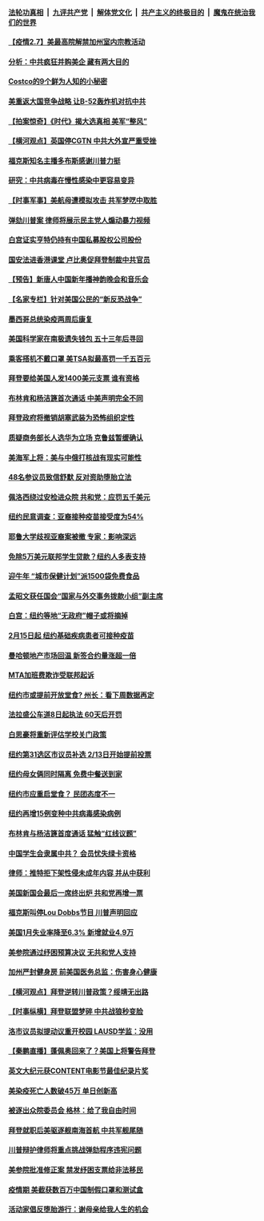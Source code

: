 

####  [法轮功真相](../../../../basic/blob/master/README.md?t=02072001) &nbsp;|&nbsp; [九评共产党](../../../../9ping.md/blob/master/README.md?t=02072001) &nbsp;|&nbsp; [解体党文化](../../../../jtdwh.md/blob/master/README.md?t=02072001)  &nbsp;|&nbsp; [共产主义的终极目的](../../../../gczydzjmd.md/blob/master/README.md?t=02072001) &nbsp;|&nbsp; [魔鬼在统治我们的世界](../../../../mgztzwmdsj.md/blob/master/README.md?t=02072001) 

#### [【疫情2.7】美最高院解禁加州室内宗教活动](../pages/nsc412/n12738570.md?t=02072001) 

#### [分析：中共疯狂并购美企 藏有两大目的](../pages/nsc412/n12729410.md?t=02072001) 

#### [Costco的9个鲜为人知的小秘密](../pages/nsc412/n12737653.md?t=02072001) 

#### [美重返大国竞争战略 让B-52轰炸机对抗中共](../pages/nsc412/n12723448.md?t=02072001) 

#### [【拍案惊奇】《时代》揭大选真相 美军“整风”](../pages/nsc412/n12738087.md?t=02072001) 

#### [【横河观点】英国停CGTN 中共大外宣严重受挫](../pages/nsc412/n12738096.md?t=02072001) 

#### [福克斯知名主播多布斯感谢川普力挺](../pages/nsc412/n12738164.md?t=02072001) 

#### [研究：中共病毒在慢性感染中更容易变异](../pages/nsc412/n12738065.md?t=02072001) 

#### [【时事军事】美航母遭模拟攻击 共军梦呓中取胜](../pages/nsc412/n12736060.md?t=02072001) 

#### [弹劾川普案 律师将展示民主党人煽动暴力视频](../pages/nsc412/n12737991.md?t=02072001) 

#### [白宫证实亨特仍持有中国私募股权公司股份](../pages/nsc412/n12737979.md?t=02072001) 

#### [国安法进香港课堂 卢比奥促拜登制裁中共官员](../pages/nsc412/n12737703.md?t=02072001) 

#### [【预告】新唐人中国新年播神韵晚会和音乐会](../pages/nsc412/n12736427.md?t=02072001) 

#### [【名家专栏】针对美国公民的“新反恐战争”](../pages/nsc412/n12737931.md?t=02072001) 

#### [墨西哥总统染疫两周后康复](../pages/nsc412/n12737894.md?t=02072001) 

#### [美国科学家在南极遗失钱包 五十三年后寻回](../pages/nsc412/n12737784.md?t=02072001) 

#### [乘客搭机不戴口罩 美TSA拟最高罚一千五百元](../pages/nsc412/n12737871.md?t=02072001) 

#### [拜登要给美国人发1400美元支票 谁有资格](../pages/nsc412/n12737802.md?t=02072001) 

#### [布林肯和杨洁篪首次通话 中美声明完全不同](../pages/nsc412/n12737763.md?t=02072001) 

#### [拜登政府将撤销胡塞武装为恐怖组织定性](../pages/nsc412/n12737749.md?t=02072001) 

#### [质疑商务部长人选华为立场 克鲁兹暂缓确认](../pages/nsc412/n12737482.md?t=02072001) 

#### [美海军上将：美与中俄打核战有现实可能性](../pages/nsc412/n12736542.md?t=02072001) 

#### [48名参议员致信舒默 反对资助堕胎立法](../pages/nsc412/n12737430.md?t=02072001) 

#### [佩洛西绕过安检进众院 共和党：应罚五千美元](../pages/nsc412/n12737051.md?t=02072001) 

#### [纽约民意调查：亚裔接种疫苗接受度为54%](../pages/nsc412/n12736899.md?t=02072001) 

#### [耶鲁大学歧视亚裔案被撤 专家：影响深远](../pages/nsc412/n12736831.md?t=02072001) 

#### [免除5万美元联邦学生贷款？纽约人多表支持](../pages/nsc412/n12736828.md?t=02072001) 

#### [迎牛年 “城市保健计划”派1500袋免费食品](../pages/nsc412/n12736962.md?t=02072001) 

#### [孟昭文获任国会“国家与外交事务拨款小组”副主席](../pages/nsc412/n12736968.md?t=02072001) 

#### [白宫：纽约等地“无政府”帽子或将摘掉](../pages/nsc412/n12736823.md?t=02072001) 

#### [2月15日起 纽约基础疾病患者可接种疫苗](../pages/nsc412/n12736889.md?t=02072001) 

#### [曼哈顿地产市场回温 新签合约量涨超一倍](../pages/nsc412/n12736834.md?t=02072001) 

#### [MTA加班费欺诈受联邦起诉](../pages/nsc412/n12736826.md?t=02072001) 

#### [纽约市或提前开放堂食? 州长：看下周数据再定](../pages/nsc412/n12736903.md?t=02072001) 

#### [法拉盛公车道8日起执法 60天后开罚](../pages/nsc412/n12736974.md?t=02072001) 

#### [白思豪将重新评估学校关门政策](../pages/nsc412/n12736971.md?t=02072001) 

#### [纽约第31选区市议员补选  2/13日开始提前投票](../pages/nsc412/n12736977.md?t=02072001) 

#### [纽约母女俩同时隔离 免费中餐送到家](../pages/nsc412/n12736965.md?t=02072001) 

#### [纽约市应重启堂食？ 民团态度不一](../pages/nsc412/n12736893.md?t=02072001) 

#### [纽约再增15例变种中共病毒感染病例](../pages/nsc412/n12736896.md?t=02072001) 

#### [布林肯与杨洁篪首度通话 猛触“红线议题”](../pages/nsc412/n12736989.md?t=02072001) 

#### [中国学生会隶属中共？ 会员忧失绿卡资格](../pages/nsc412/n12736820.md?t=02072001) 

#### [律师：推特拒下架性侵未成年内容 并从中获利](../pages/nsc412/n12736769.md?t=02072001) 

#### [美国新国会最后一席终出炉 共和党再增一票](../pages/nsc412/n12736697.md?t=02072001) 

#### [福克斯叫停Lou Dobbs节目 川普声明回应](../pages/nsc412/n12736675.md?t=02072001) 

#### [美国1月失业率降至6.3% 新增就业4.9万](../pages/nsc412/n12736657.md?t=02072001) 

#### [美参院通过纾困预算决议 无共和党人支持](../pages/nsc412/n12736648.md?t=02072001) 

#### [加州严封健身房 前美国医务总监：伤害身心健康](../pages/nsc412/n12736682.md?t=02072001) 

#### [【横河观点】拜登逆转川普政策？绥靖无出路](../pages/nsc412/n12736556.md?t=02072001) 

#### [【时事纵横】拜登联盟梦碎 中共战狼秒变脸](../pages/nsc412/n12735999.md?t=02072001) 

#### [洛市议员拟提动议重开校园 LAUSD学监：没用](../pages/nsc412/n12736535.md?t=02072001) 

#### [【秦鹏直播】蓬佩奥回来了？美国上将警告拜登](../pages/nsc412/n12736482.md?t=02072001) 

#### [英文大纪元获CONTENT电影节最佳纪录片奖](../pages/nsc412/n12736408.md?t=02072001) 

#### [美染疫死亡人数破45万 单日创新高](../pages/nsc412/n12736417.md?t=02072001) 

#### [被逐出众院委员会 格林：给了我自由时间](../pages/nsc412/n12736370.md?t=02072001) 

#### [拜登就职后美驱逐舰南海首航 中共军舰尾随](../pages/nsc412/n12735957.md?t=02072001) 

#### [川普辩护律师将重点挑战弹劾程序违宪问题](../pages/nsc412/n12736116.md?t=02072001) 

#### [美参院批准修正案 禁发纾困支票给非法移民](../pages/nsc412/n12736322.md?t=02072001) 

#### [疫情期 美截获数百万中国制假口罩和测试盒](../pages/nsc412/n12736242.md?t=02072001) 

#### [活动家倡反堕胎游行：谢母亲给我人生的机会](../pages/nsc412/n12735444.md?t=02072001) 

